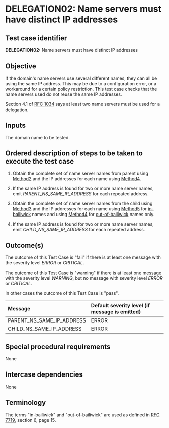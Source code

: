 # DELEGATION02: Name servers must have distinct IP addresses

## Test case identifier

**DELEGATION02:** Name servers must have distinct IP addresses

## Objective

If the domain's name servers use several different names, they can all
be using the same IP address. This may be due to a configuration error, or
a workaround for a certain policy restriction. This test case checks that
the name servers used do not reuse the same IP addresses.

Section 4.1 of [RFC 1034] says at least
two name servers must be used for a delegation.

## Inputs

The domain name to be tested.

## Ordered description of steps to be taken to execute the test case

1. Obtain the complete set of name server names from parent using 
   [Method2] and the IP addresses for each name using [Method4].

2. If the same IP address is found for two or more name server names, 
   emit *PARENT_NS_SAME_IP_ADDRESS* for each repeated address.

3. Obtain the complete set of name server names from the child using 
   [Method3] and the IP addresses for each name using [Method5] for
   [in-bailiwick] names and using [Method4] for [out-of-bailiwick] 
   names only. 

4. If the same IP address is found for two or more name server names, 
   emit *CHILD_NS_SAME_IP_ADDRESS* for each repeated address.

## Outcome(s)

The outcome of this Test Case is "fail" if there is at least one message
with the severity level *ERROR* or *CRITICAL*.

The outcome of this Test Case is "warning" if there is at least one message
with the severity level *WARNING*, but no message with severity level
*ERROR* or *CRITICAL*.

In other cases the outcome of this Test Case is "pass".

Message                       | Default severity level (if message is emitted)
:-----------------------------|:-----------------------------------
PARENT_NS_SAME_IP_ADDRESS     | ERROR
CHILD_NS_SAME_IP_ADDRESS      | ERROR


## Special procedural requirements

None 

## Intercase dependencies

None


## Terminology

The terms "in-bailiwick" and "out-of-bailiwick" are used as defined
in [RFC 7719], section 6, page 15.

[RFC 7719]: https://tools.ietf.org/html/rfc7719

[RFC 1034]: https://tools.ietf.org/html/rfc1034

[Method2]:  ../Methods.md#method-2-obtain-glue-name-records-from-parent

[Method3]:  ../Methods.md#method-3-obtain-name-servers-from-child

[Method4]:  ../Methods.md#method-4-obtain-glue-address-records-from-parent

[Method5]:  ../Methods.md#method-5-obtain-the-name-server-address-records-from-child

[in-bailiwick]:     #terminology

[out-of-bailiwick]: #terminology

